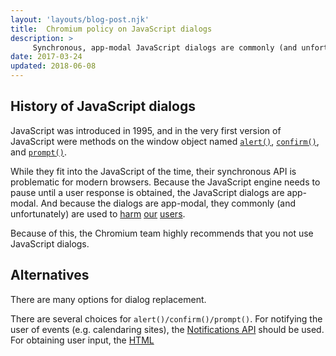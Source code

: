 ```yaml
---
layout: 'layouts/blog-post.njk'
title:  Chromium policy on JavaScript dialogs
description: >
     Synchronous, app-modal JavaScript dialogs are commonly (and unfortunately) used to harm users. Because of this, the Chromium team highly recommends that you not use JavaScript dialogs.
date: 2017-03-24
updated: 2018-06-08
---
```


## History of JavaScript dialogs

JavaScript was introduced in 1995, and in the very first version of JavaScript
were methods on the window object named
[`alert()`](https://developer.mozilla.org/docs/Web/API/Window/alert),
[`confirm()`](https://developer.mozilla.org/docs/Web/API/Window/confirm),
and [`prompt()`](https://developer.mozilla.org/docs/Web/API/Window/prompt).

While they fit into the JavaScript of the time, their synchronous API is
problematic for modern browsers. Because the JavaScript engine needs to pause
until a user response is obtained, the JavaScript dialogs are app-modal. And
because the dialogs are app-modal, they commonly (and unfortunately) are used to
[harm](https://twitter.com/fugueish/status/702684718303588352)
[our](https://blog.malwarebytes.org/fraud-scam/2016/02/tech-support-scammers-use-new-browser-trick-to-defeat-blocking/)
[users](https://blog.malwarebytes.com/cybercrime/2013/12/android-pop-ups-warn-of-infection/).

Because of this, the Chromium team highly recommends that you not use JavaScript dialogs.

## Alternatives

There are many options for dialog replacement.

There are several choices for `alert()/confirm()/prompt()`. For notifying the
user of events (e.g. calendaring sites), the
[Notifications API](https://developer.mozilla.org/docs/Web/API/Notifications_API)
should be used. For obtaining user input, the
[HTML <dialog> element](https://developer.mozilla.org/docs/Web/HTML/Element/dialog)
should be used. For XSS proofs-of-concept, devtool’s
`console.log(document.origin)` can be used.

As for `onbeforeunload`, it should be noted that it is _already_ unreliable. As
Ilya Grigorik [points out](https://www.igvita.com/2015/11/20/dont-lose-user-and-app-state-use-page-visibility/),
“You _cannot rely_ on `pagehide`, `beforeunload`, and `unload` events to fire on
mobile platforms.” If you need to save state, you should use the
[Page Visibility API](https://w3c.github.io/page-visibility/#introduction).

## Changes

The ability for a page to specify the `onbeforeunload` string was
[removed in Chrome 51](https://www.chromestatus.com/feature/5349061406228480).
(It was also removed by Safari starting with Safari 9.1 and in Firefox 4.)

`alert()/confirm()/prompt()` dialogs have changed from being app-modal to [being
dismissed when their tab is switched from](https://crbug.com/629964). This
change took place across all channels at the beginning of May 2017.

`beforeunload` dialogs require a user gesture on the page to allow them to show
[starting in Chrome 60](https://www.chromestatus.com/feature/5082396709879808).
(This does not change the dispatching of the `beforeunload` event.) This aligns
Chromium with Firefox, which made this change with [Firefox
44](https://bugzilla.mozilla.org/show_bug.cgi?id=636905).

Showing an `alert()/confirm()/prompt()` dialog while in fullscreen will cause
fullscreen to be lost
[starting in Chrome 61](https://www.chromestatus.com/feature/5669548871122944).

`prompt()` dialogs do not activate their tab. If `prompt()` is called from a
background tab, the call returns immediately and no dialog is shown.
[This change](https://www.chromestatus.com/feature/5637107137642496)
took place across all channels at the beginning of May 2017.

`alert()` dialogs do not activate their tab. If `alert()` is called from a
background tab, the call returns immediately. The tab is marked with an indicator
and the user will see the dialog when they switch to the tab. This behavior change
is seen
[starting in Chrome 64](https://www.chromestatus.com/feature/6477774290157568).

`confirm()` dialogs do not activate their tab. If `confirm()` is called from a
background tab, the call returns immediately and no dialog is shown.
This behavior change is seen
[starting in Chrome 69](https://www.chromestatus.com/feature/5140698722467840).

Because of these changes, if your site uses dialogs, it is highly recommended
that you move to using the earlier-mentioned alternatives so that this will not
affect you.

